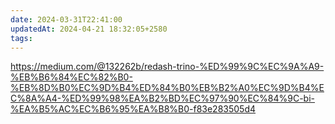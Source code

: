 ```yaml
---
date: 2024-03-31T22:41:00
updatedAt: 2024-04-21 18:32:05+2580
tags: 
---
```

https://medium.com/@132262b/redash-trino-%ED%99%9C%EC%9A%A9-%EB%B6%84%EC%82%B0-%EB%8D%B0%EC%9D%B4%ED%84%B0%EB%B2%A0%EC%9D%B4%EC%8A%A4-%ED%99%98%EA%B2%BD%EC%97%90%EC%84%9C-bi-%EA%B5%AC%EC%B6%95%EA%B8%B0-f83e283505d4